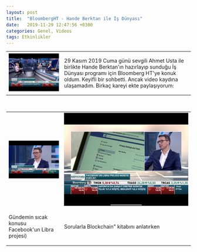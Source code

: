 ```yaml
---
layout: post
title:  "BloombergHT - Hande Berktan ile İş Dünyası"
date:   2019-11-29 12:47:56 +0300
categories: Genel, Videos
tags: Etkinlikler
---
```


<table><tr><td style="width:30%">
   <img src="/assets/TS_Bloomberg_191129-3.jpg">
</td>
<td style="width:70%">
<p>
29 Kasım 2019 Cuma günü sevgili Ahmet Usta ile birlikte Hande Berktan'ın hazırlayıp sunduğu İş Dünyası programı için Bloomberg HT'ye konuk oldum. Keyifli bir sohbetti. Ancak video kaydına ulaşamadım. Birkaç kareyi ekte paylaşıyorum:  
</p>
</td></tr></table>

&nbsp;

<table><tr><td style="width:30%">
<img src="/assets/TS_Bloomberg_191129_4.jpg">
</td>
<td style="width:70%">
<img src="/assets/TS_Bloomberg_191129_5.jpg">
   </td></tr>
<tr><td style="width:30%">
<p>
Gündemin sıcak konusu Facebook'un Libra projesi)
</p></td>
<td style="width:70%">
<p>
Sorularla Blockchain" kitabını anlatırken
</p>
</td></tr>
</table>
